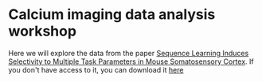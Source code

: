 # Calcium imaging data analysis workshop

Here we will explore the data from the paper [Sequence Learning Induces Selectivity to Multiple Task Parameters in Mouse Somatosensory Cortex](https://www.sciencedirect.com/science/article/pii/S096098222031602X?via%3Dihub). If you don't have access to it, you can download it [here](Sequence_learning_induces_selectivity_to_multiple_task_parameters_in_mouse_somatosensory_cortex.pdf)